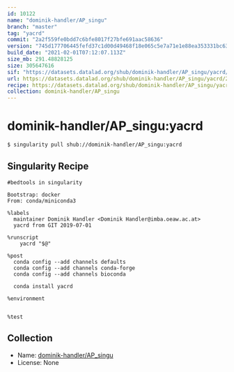 ```yaml
---
id: 10122
name: "dominik-handler/AP_singu"
branch: "master"
tag: "yacrd"
commit: "2a2f559fe0bdd7c6bfe8017f27bfe691aac58636"
version: "745d177706445fefd37c1d00d49468f18e065c5e7a71e1e88ea353331bc63f01"
build_date: "2021-02-01T07:12:07.113Z"
size_mb: 291.48828125
size: 305647616
sif: "https://datasets.datalad.org/shub/dominik-handler/AP_singu/yacrd/2021-02-01-2a2f559f-745d1777/745d177706445fefd37c1d00d49468f18e065c5e7a71e1e88ea353331bc63f01.sif"
url: https://datasets.datalad.org/shub/dominik-handler/AP_singu/yacrd/2021-02-01-2a2f559f-745d1777/
recipe: https://datasets.datalad.org/shub/dominik-handler/AP_singu/yacrd/2021-02-01-2a2f559f-745d1777/Singularity
collection: dominik-handler/AP_singu
---
```


# dominik-handler/AP_singu:yacrd

```bash
$ singularity pull shub://dominik-handler/AP_singu:yacrd
```

## Singularity Recipe

```singularity
#bedtools in singularity

Bootstrap: docker
From: conda/miniconda3

%labels
  maintainer Dominik Handler <Dominik Handler@imba.oeaw.ac.at>
  yacrd from GIT 2019-07-01  

%runscript
    yacrd "$@"

%post
  conda config --add channels defaults
  conda config --add channels conda-forge
  conda config --add channels bioconda

  conda install yacrd

%environment


%test
```

## Collection

 - Name: [dominik-handler/AP_singu](https://github.com/dominik-handler/AP_singu)
 - License: None

